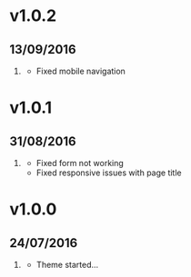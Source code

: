 # v1.0.2
## 13/09/2016

1. [](#improved)
    * Fixed mobile navigation

# v1.0.1
## 31/08/2016

1. [](#improved)
    * Fixed form not working
    * Fixed responsive issues with page title

# v1.0.0
## 24/07/2016

1. [](#new)
    * Theme started...

